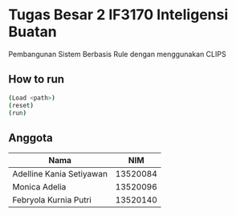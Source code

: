 # Tugas Besar 2 IF3170 Inteligensi Buatan
Pembangunan Sistem Berbasis Rule dengan menggunakan CLIPS

## How to run
```sh
(Load <path>)
(reset)
(run)
```

## Anggota
| Nama | NIM |
| ------ | ------ |
| Adelline Kania Setiyawan | 13520084 |
| Monica Adelia | 13520096 |
| Febryola Kurnia Putri | 13520140 |